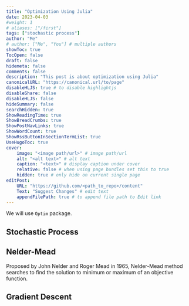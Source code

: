 ```yaml
---
title: "Optimization Using Julia"
date: 2023-04-03
#weight: 1
# aliases: ["/first"]
tags: ["stochastic process"]
author: "Me"
# author: ["Me", "You"] # multiple authors
showToc: true
TocOpen: false
draft: false
hidemeta: false
comments: false
description: "This post is about optimization using Julia"
canonicalURL: "https://canonical.url/to/page"
disableHLJS: true # to disable highlightjs
disableShare: false
disableHLJS: false
hideSummary: false
searchHidden: true
ShowReadingTime: true
ShowBreadCrumbs: true
ShowPostNavLinks: true
ShowWordCount: true
ShowRssButtonInSectionTermList: true
UseHugoToc: true
cover:
    image: "<image path/url>" # image path/url
    alt: "<alt text>" # alt text
    caption: "<text>" # display caption under cover
    relative: false # when using page bundles set this to true
    hidden: true # only hide on current single page
editPost:
    URL: "https://github.com/<path_to_repo>/content"
    Text: "Suggest Changes" # edit text
    appendFilePath: true # to append file path to Edit link
---
```


We will use `Optim` package. 
## Stochastic Process 

## Nelder-Mead 
Proposed by John Nelder and Roger Mead in 1965, Nelder-Mead method searches to find the solution to minimum or maximum of an objective function. 
## Gradient Descent 

## 